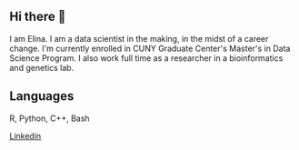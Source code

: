 ## Hi there 👋

<!--
**ElinaHadelia/ElinaHadelia** is a ✨ _special_ ✨ repository because its `README.md` (this file) appears on your GitHub profile.

Here are some ideas to get you started:

- 🔭 I’m currently working on ...
- 🌱 I’m currently learning ...
- 👯 I’m looking to collaborate on ...
- 🤔 I’m looking for help with ...
- 💬 Ask me about ...
- 📫 How to reach me: ...
- 😄 Pronouns: ...
- ⚡ Fun fact: ...
-->


I am Elina. I am a data scientist in the making, in the midst of a career change. 
I'm currently enrolled in CUNY Graduate Center's Master's in Data Science Program. I also work full time as a researcher in a bioinformatics and genetics lab.

## Languages

R, Python, C++, Bash

[Linkedin](https://www.linkedin.com/in/elinahadelia/)
